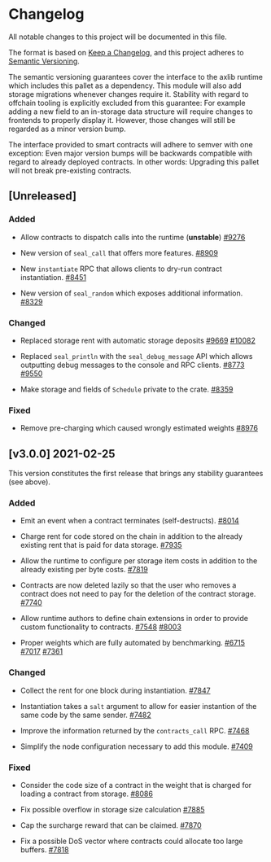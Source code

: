 # Changelog

All notable changes to this project will be documented in this file.

The format is based on [Keep a Changelog](https://keepachangelog.com/en/1.0.0/),
and this project adheres to [Semantic Versioning](https://semver.org/spec/v2.0.0.html).

The semantic versioning guarantees cover the interface to the axlib runtime which
includes this pallet as a dependency. This module will also add storage migrations whenever
changes require it. Stability with regard to offchain tooling is explicitly excluded from
this guarantee: For example adding a new field to an in-storage data structure will require
changes to frontends to properly display it. However, those changes will still be regarded
as a minor version bump.

The interface provided to smart contracts will adhere to semver with one exception: Even
major version bumps will be backwards compatible with regard to already deployed contracts.
In other words: Upgrading this pallet will not break pre-existing contracts.

## [Unreleased]

### Added

- Allow contracts to dispatch calls into the runtime (**unstable**)
[#9276](https://github.com/paritytech/axlib/pull/9276)

- New version of `seal_call` that offers more features.
[#8909](https://github.com/paritytech/axlib/pull/8909)

- New `instantiate` RPC that allows clients to dry-run contract instantiation.
[#8451](https://github.com/paritytech/axlib/pull/8451)

- New version of `seal_random` which exposes additional information.
[#8329](https://github.com/paritytech/axlib/pull/8329)

### Changed

- Replaced storage rent with automatic storage deposits
[#9669](https://github.com/paritytech/axlib/pull/9669)
[#10082](https://github.com/paritytech/axlib/pull/10082)

- Replaced `seal_println` with the `seal_debug_message` API which allows outputting debug
messages to the console and RPC clients.
[#8773](https://github.com/paritytech/axlib/pull/8773)
[#9550](https://github.com/paritytech/axlib/pull/9550)

- Make storage and fields of `Schedule` private to the crate.
[#8359](https://github.com/paritytech/axlib/pull/8359)

### Fixed

- Remove pre-charging which caused wrongly estimated weights
[#8976](https://github.com/paritytech/axlib/pull/8976)

## [v3.0.0] 2021-02-25

This version constitutes the first release that brings any stability guarantees (see above).

### Added

- Emit an event when a contract terminates (self-destructs).
[#8014](https://github.com/paritytech/axlib/pull/8014)

- Charge rent for code stored on the chain in addition to the already existing
rent that is paid for data storage.
[#7935](https://github.com/paritytech/axlib/pull/7935)

- Allow the runtime to configure per storage item costs in addition
to the already existing per byte costs.
[#7819](https://github.com/paritytech/axlib/pull/7819)

- Contracts are now deleted lazily so that the user who removes a contract
does not need to pay for the deletion of the contract storage.
[#7740](https://github.com/paritytech/axlib/pull/7740)

- Allow runtime authors to define chain extensions in order to provide custom
functionality to contracts.
[#7548](https://github.com/paritytech/axlib/pull/7548)
[#8003](https://github.com/paritytech/axlib/pull/8003)

- Proper weights which are fully automated by benchmarking.
[#6715](https://github.com/paritytech/axlib/pull/6715)
[#7017](https://github.com/paritytech/axlib/pull/7017)
[#7361](https://github.com/paritytech/axlib/pull/7361)

### Changed

- Collect the rent for one block during instantiation.
[#7847](https://github.com/paritytech/axlib/pull/7847)

- Instantiation takes a `salt` argument to allow for easier instantion of the
same code by the same sender.
[#7482](https://github.com/paritytech/axlib/pull/7482)

- Improve the information returned by the `contracts_call` RPC.
[#7468](https://github.com/paritytech/axlib/pull/7468)

- Simplify the node configuration necessary to add this module.
[#7409](https://github.com/paritytech/axlib/pull/7409)

### Fixed

- Consider the code size of a contract in the weight that is charged for
loading a contract from storage.
[#8086](https://github.com/paritytech/axlib/pull/8086)

- Fix possible overflow in storage size calculation
[#7885](https://github.com/paritytech/axlib/pull/7885)

- Cap the surcharge reward that can be claimed.
[#7870](https://github.com/paritytech/axlib/pull/7870)

- Fix a possible DoS vector where contracts could allocate too large buffers.
[#7818](https://github.com/paritytech/axlib/pull/7818)
